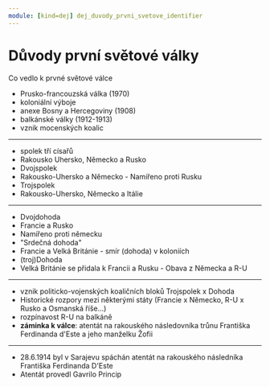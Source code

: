 ```yaml
---
module: [kind=dej] dej_duvody_prvni_svetove_identifier
---
```

# Důvody první světové války
Co vedlo k prvné světové válce
- Prusko-francouzská válka (1970)
- koloniální výboje
- anexe Bosny a Hercegoviny (1908)
- balkánské války (1912-1913)
- vznik mocenských koalic

---

- spolek tří císařů
- Rakousko Uhersko, Německo a Rusko
- Dvojspolek
- Rakousko-Uhersko a Německo - Namířeno proti Rusku
- Trojspolek
- Rakousko-Uhersko, Německo a Itálie

---

- Dvojdohoda
- Francie a Rusko
- Namířeno proti německu
- "Srdečná dohoda"
- Francie a Velká Británie - smír (dohoda) v koloniích
- (troj)Dohoda
- Velká Británie se přidala k Francii a Rusku - Obava z Německa a R-U

---
- vznik politicko-vojenských koaličních bloků Trojspolek x Dohoda
- Historické rozpory mezi některými státy (Francie x Německo, R-U x Rusko a Osmanská říše...)
- rozpínavost R-U na balkáně
- **záminka k válce**: atentát na rakouského následovníka trůnu Františka Ferdinanda d'Este a jeho manželku Žofii

---
- 28.6.1914 byl v Sarajevu spáchán atentát na rakouského následníka Františka Ferdinanda D'Este
- Atentát provedl Gavrilo Princip